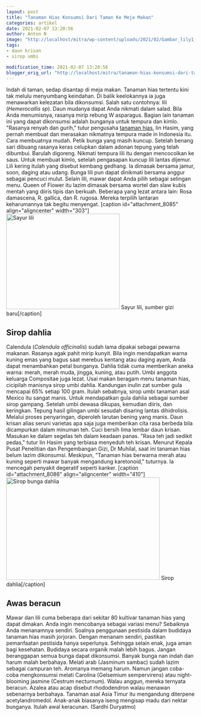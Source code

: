 ```yaml
---
layout: post
title: "Tanaman Hias Konsumsi Dari Taman Ke Meja Makan"
categories: artikel
date: 2021-02-07 13:20:56
author: Anton N
image: "http://localhost/mitra/wp-content/uploads/2021/02/Gambar_lily1_1024x768.jpg"
tags:
- daun krisan
- sirop umbi

modification_time: 2021-02-07 13:20:56
blogger_orig_url: "http://localhost/mitra/tanaman-hias-konsumsi-dari-taman-ke.html"
---
```


Indah di taman, sedap disantap di meja makan. Tanaman hias tertentu kini tak melulu menyumbang keindahan. Di balik keelokannya ia juga menawarkan kelezatan bila dikonsumsi.
Salah satu contohnya: lili (<i>Hemerocallis sp</i>). Daun mudanya dapat Anda nikmati dalam salad. Bila Anda menumisnya, rasanya mirip rebung W asparagus. Bagian lain tanaman ini yang dapat dikonsumsi adalah bunganya untuk tempura dan kimlo. "Rasanya renyah dan gurih," tutur pengusaha <a class="wpil_keyword_link " href="http://127.0.0.1/mitra/tanaman-hias"  title="tanaman hias" data-wpil-keyword-link="linked">tanaman hias</a>, Iin Hasim, yang pernah membuat dan merasakan nikmatnya tempura made in Indonesia itu.
Cara membuatnya mudah. Petik bunga yang masih kuncup. Setelah benang sari dibuang rasanya keras  celupkan dalam adonan tepung yang telah dibumbui. Barulah digoreng. Nikmati tempura lili itu dengan mencocolkan ke saus. Untuk membuat kimlo, setelah pengasapan kuncup lili lantas dijemur.
Lili kering itulah yang disebut kembang gedhang. Ia dimasak bersama jamur, soon, daging atau udang. Bunga lili pun dapat dinikmati bersama anggur sebagai pencuci mulut.
Selain lili, mawar dapat Anda pilih sebagai selingan menu. Queen of Flower itu lazim dimasak bersama wortel dan slaw kubis mentah yang diiris tipis dan berkuah. Beberapa yang lezat antara lain: Rosa damascena, R. gallica, dan R. rugosa. Mereka terpilih lantaran keharumannya tak begitu menyengat.
[caption id="attachment_8085" align="aligncenter" width="303"]<a href="http://127.0.0.1/mitra/wp-content/uploads/2021/02/Gambar_lily_912x768.jpg"><img class="wp-image-8085" src="http://127.0.0.1/mitra/wp-content/uploads/2021/02/Gambar_lily_912x768.jpg" alt="Sayur lili" width="303" height="255" /></a> Sayur lili, sumber gizi baru[/caption]
<h2 id="dahlia">Sirop dahlia</h2>
Calendula (<i>Calendula officinalis</i>) sudah lama dipakai sebagai pewarna makanan. Rasanya agak pahit mirip kunyit. Bila ingin mendapatkan warna kuning emas yang bagus saat merebus kentang atau daging ayam, Anda dapat menambahkan petal bunganya.
Dahlia tidak cuma memberikan aneka warna: merah, merah muda, jingga, kuning, atau putih. Umbi anggota keluarga Compositae juga lezat. Usai makan beragam menu tanaman hias, cicipilah manisnya sirop umbi dahlia. Kandungan inulin zat sumber gula mencapai 65% setiap 100 gram.
Itulah sebabnya, sirop umbi tanaman asal Mexico itu sangat manis. Untuk mendapatkan gula dahlia sebagai sumber sirop gampang. Setelah umbi dewasa dikupas, kemudian diiris, dan keringkan. Tepung hasil gilingan umbi sesudah disaring lantas dihidrolisis. Melalui proses penyaringan, diperoleh larutan bening yang manis.
Daun krisan alias seruni varietas apa saja juga memberikan cita rasa berbeda bila dicampurkan dalam minuman teh. Cuci bersih lima lembar daun krisan. Masukan ke dalam segelas teh dalam keadaan panas. "Rasa teh jadi sedikit pedas," tutur Iin Hasim yang terbiasa menyeduh teh krisan.
Menurut Kepala Pusat Penelitian dan Pengembangan Gizi, Dr Muhilal, saat ini tanaman hias belum lazim dikonsumsi. Meskipun, "Tanaman hias berwarna merah atau kuning seperti mawar banyak mengandung karetonoid," tuturnya. Ia mencegah penyakit degeratif seperti kanker.
[caption id="attachment_8086" align="aligncenter" width="410"]<a href="http://127.0.0.1/mitra/wp-content/uploads/2021/02/Gambar_jus_1024x684.jpg"><img class="wp-image-8086" src="http://127.0.0.1/mitra/wp-content/uploads/2021/02/Gambar_jus_1024x684.jpg" alt="Sirop bunga dahlia" width="410" height="274" /></a> Sirop dahlia[/caption]
<h2 id="beracun">Awas beracun</h2>
Mawar dan lili cuma beberapa dari sekitar 80 kultivar tanaman hias yang dapat dimakan. Anda ingin mencobanya sebagai variasi menu? Sebaiknya Anda menanamnya sendiri. Soalnya penggunaan pestisida dalam budidaya tanaman hias masih jorjoran. Dengan menanam sendiri, pastikan pemanfaatan pestisida hanya seperlunya. Sehingga selain enak, juga aman bagi kesehatan. Budidaya secara organik malah lebih bagus.
Jangan beranggapan semua bunga dapat dikonsumsi. Banyak bunga nan indah dan harum malah berbahaya. Melati arab (Jasminum sambac) sudah lazim sebagai campuran teh. Aromanya memang harum. Namun jangan coba-coba mengkonsumsi melati Carolina (Gelsemium sempervirens) atau night-blooming jasmine (Cestrum necturnum). Walau anggun, mereka ternyata beracun.
Azalea atau acap disebut rhododendron walau menawan sebenarnya berbahaya. Tanaman asal Asia Timur itu mengandung diterpene acetylandromedol. Anak-anak biasanya iseng mengisap madu dari nektar bunganya. Itulah awal keracunan. (Sardhi Duryatmo)
